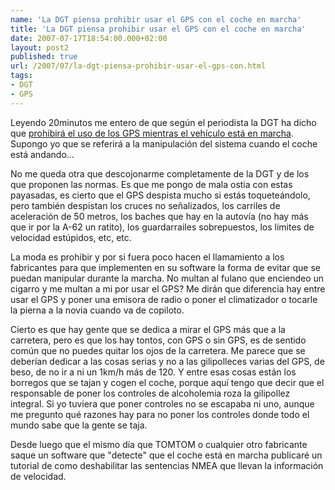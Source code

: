 ```yaml
---
name: 'La DGT piensa prohibir usar el GPS con el coche en marcha'
title: 'La DGT piensa prohibir usar el GPS con el coche en marcha'
date: 2007-07-17T18:54:00.000+02:00
layout: post2
published: true
url: /2007/07/la-dgt-piensa-prohibir-usar-el-gps-con.html
tags: 
- DGT
- GPS
---
```


Leyendo 20minutos me entero de que según el periodista la DGT ha dicho que [prohibirá el uso de los GPS mientras el vehículo está en marcha](http://www.20minutos.es/noticia/260925/0/Trafico/GPS/prohibir/). Supongo yo que se referirá a la manipulación del sistema cuando el coche está andando...  
  
No me queda otra que descojonarme completamente de la DGT y de los que proponen las normas. Es que me pongo de mala ostia con estas payasadas, es cierto que el GPS despista mucho si estás toqueteándolo, pero también despistan los cruces no señalizados, los carriles de aceleración de 50 metros, los baches que hay en la autovía (no hay más que ir por la A-62 un ratito), los guardarrailes sobrepuestos, los límites de velocidad estúpidos, etc, etc.  
  
La moda es prohibir y por si fuera poco hacen el llamamiento a los fabricantes para que implementen en su software la forma de evitar que se puedan manipular durante la marcha. No multan al fulano que enciendeo un cigarro y me multan a mi por usar el GPS? Me dirán que diferencia hay entre usar el GPS y poner una emisora de radio o poner el climatizador o tocarle la pierna a la novia cuando va de copiloto.  
  
Cierto es que hay gente que se dedica a mirar el GPS más que a la carretera, pero es que los hay tontos, con GPS o sin GPS, es de sentido común que no puedes quitar los ojos de la carretera. Me parece que se deberían dedicar a las cosas serias y no a las gilipolleces varias del GPS, de beso, de no ir a ni un 1km/h más de 120. Y entre esas cosas están los borregos que se tajan y cogen el coche, porque aquí tengo que decir que el responsable de poner los controles de alcoholemia roza la gilipollez integral. Si yo tuviera que poner controles no se escapaba ni uno, aunque me pregunto qué razones hay para no poner los controles donde todo el mundo sabe que la gente se taja.  
  
Desde luego que el mismo día que TOMTOM o cualquier otro fabricante saque un software que "detecte" que el coche está en marcha publicaré un tutorial de como deshabilitar las sentencias NMEA que llevan la información de velocidad.
